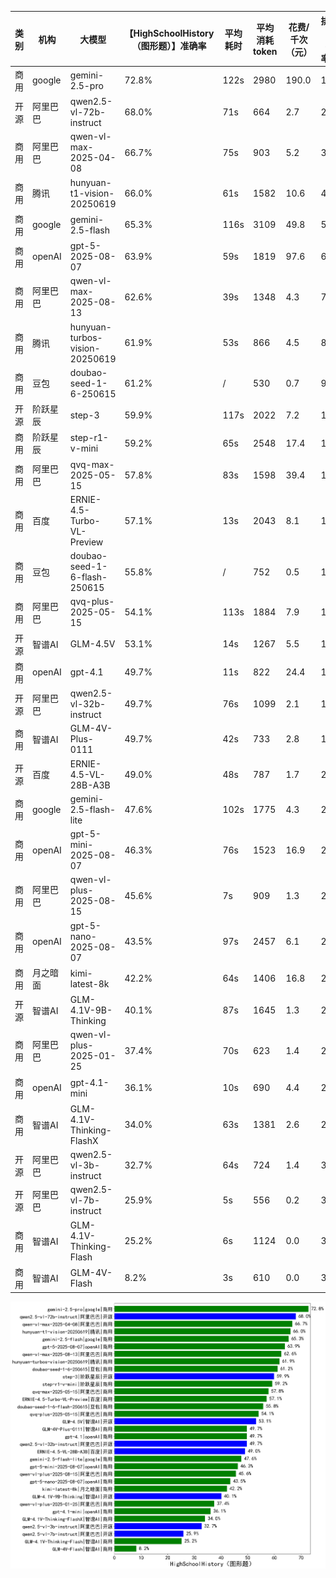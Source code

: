 
|类别|机构|大模型|【HighSchoolHistory（图形题）】准确率|平均耗时|平均消耗token|花费/千次（元）|排名（准确率）|
|---|---|-----|-------------------|-------|-----------|-----------|-----------|
|商用|google|gemini-2.5-pro|72.8%|122s|2980|190.0|1|
|开源|阿里巴巴|qwen2.5-vl-72b-instruct|68.0%|71s|664|2.7|2|
|商用|阿里巴巴|qwen-vl-max-2025-04-08|66.7%|75s|903|5.2|3|
|商用|腾讯|hunyuan-t1-vision-20250619|66.0%|61s|1582|10.6|4|
|商用|google|gemini-2.5-flash|65.3%|116s|3109|49.8|5|
|商用|openAI|gpt-5-2025-08-07|63.9%|59s|1819|97.6|6|
|商用|阿里巴巴|qwen-vl-max-2025-08-13|62.6%|39s|1348|4.3|7|
|商用|腾讯|hunyuan-turbos-vision-20250619|61.9%|53s|866|4.5|8|
|商用|豆包|doubao-seed-1-6-250615|61.2%|/|530|0.7|9|
|开源|阶跃星辰|step-3|59.9%|117s|2022|7.2|10|
|商用|阶跃星辰|step-r1-v-mini|59.2%|65s|2548|17.4|11|
|商用|阿里巴巴|qvq-max-2025-05-15|57.8%|83s|1598|39.4|12|
|商用|百度|ERNIE-4.5-Turbo-VL-Preview|57.1%|13s|2043|8.1|13|
|商用|豆包|doubao-seed-1-6-flash-250615|55.8%|/|752|0.5|14|
|商用|阿里巴巴|qvq-plus-2025-05-15|54.1%|113s|1884|7.9|15|
|开源|智谱AI|GLM-4.5V|53.1%|14s|1267|5.5|16|
|商用|openAI|gpt-4.1|49.7%|11s|822|24.4|17|
|开源|阿里巴巴|qwen2.5-vl-32b-instruct|49.7%|76s|1099|2.1|18|
|商用|智谱AI|GLM-4V-Plus-0111|49.7%|42s|733|2.8|19|
|开源|百度|ERNIE-4.5-VL-28B-A3B|49.0%|48s|787|1.7|20|
|商用|google|gemini-2.5-flash-lite|47.6%|102s|1775|4.3|21|
|商用|openAI|gpt-5-mini-2025-08-07|46.3%|76s|1523|16.9|22|
|商用|阿里巴巴|qwen-vl-plus-2025-08-15|45.6%|7s|909|1.3|23|
|商用|openAI|gpt-5-nano-2025-08-07|43.5%|97s|2457|6.1|24|
|商用|月之暗面|kimi-latest-8k|42.2%|64s|1406|16.8|25|
|开源|智谱AI|GLM-4.1V-9B-Thinking|40.1%|87s|1645|1.3|26|
|商用|阿里巴巴|qwen-vl-plus-2025-01-25|37.4%|70s|623|1.4|27|
|商用|openAI|gpt-4.1-mini|36.1%|10s|690|4.4|28|
|商用|智谱AI|GLM-4.1V-Thinking-FlashX|34.0%|63s|1381|2.6|29|
|开源|阿里巴巴|qwen2.5-vl-3b-instruct|32.7%|64s|724|1.4|30|
|开源|阿里巴巴|qwen2.5-vl-7b-instruct|25.9%|5s|556|0.2|31|
|商用|智谱AI|GLM-4.1V-Thinking-Flash|25.2%|6s|1124|0.0|32|
|商用|智谱AI|GLM-4V-Flash|8.2%|3s|610|0.0|33|


![lin](../pic/HighSchoolHistory（图形题）.png)